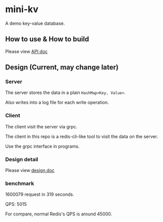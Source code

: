 # mini-kv

A demo key-value database.

## How to use & How to build

Please view [API doc](./doc/api.md)

## Design (Current, may change later)

### Server

The server stores the data in a plain `HashMap<Key, Value>`.

Also writes into a log file for each write operation.

### Client

The client visit the server via grpc.

The client in this repo is a redis-cli-like tool to visit the data on the server.

Use the grpc interface in programs.

### Design detail

Please view [design doc](./doc/design.md)

### benchmark

1600079 request in 319 seconds.

QPS: 5015

For compare, normal Redis's QPS is around 45000.
